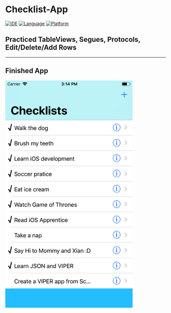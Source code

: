 # Checklist-App
[![IDE](https://img.shields.io/badge/Xcode-9-blue.svg)](https://developer.apple.com/xcode/)
[![Language](https://img.shields.io/badge/swift-4-orange.svg)](https://swift.org)
[![Platform](https://img.shields.io/badge/platform-iOS%2011-green.svg)](https://developer.apple.com/ios/)

## Practiced TableViews, Segues, Protocols, Edit/Delete/Add Rows
---------

## Finished App
<img src="https://github.com/Yuweh/Checklist-App/blob/master/Project%2013%20-%20Checklist%20App.png" width="400">
